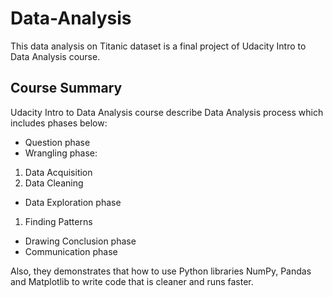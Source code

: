 # Data-Analysis

This data analysis on Titanic dataset is a final project of Udacity Intro to Data Analysis course.

## Course Summary

Udacity Intro to Data Analysis course describe Data Analysis process which includes phases below:
* Question phase
* Wrangling phase:
1. Data Acquisition
2. Data Cleaning
* Data Exploration phase
1. Finding Patterns
* Drawing Conclusion phase
* Communication phase

Also, they demonstrates that how to use Python libraries NumPy, Pandas and Matplotlib to write code that is cleaner and runs faster.
